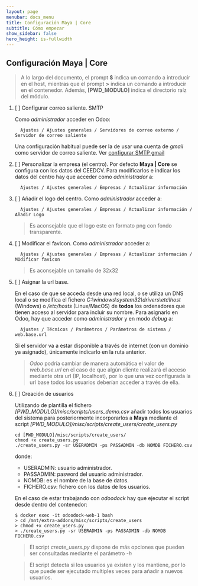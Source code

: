 ```yaml
---
layout: page
menubar: docs_menu
title: Configuración Maya | Core
subtitle: Cómo empezar
show_sidebar: false
hero_height: is-fullwidth
---
```


## Configuración Maya | Core

> A lo largo del documento, el prompt **$** indica un comando a introducir en el host, mientras que el prompt **>** indica un comando a introducir en el contenedor. Además, **[PWD_MODULO]** indica el directorio raíz del módulo.

1. [ ] Configurar correo saliente. SMTP
  
      Como _administrador_ acceder en Odoo:

         Ajustes / Ajustes generales / Servidores de correo externo / Servidor de correo saliente

      Una configuración habitual puede ser la de usar una cuenta de _gmail_ como servidor de correo saliente. Ver [configurar SMTP gmail](/maya-core/annex/smtp-gmail) 

2. [ ] Personalizar la empresa (el centro). Por defecto **Maya | Core** se configura con los datos del CEEDCV. Para modificarlos e indicar los datos del centro hay que acceder como _administrador_ a:

         Ajustes / Ajustes generales / Empresas / Actualizar información

3. [ ] Añadir el logo del centro. Como _administrador_ acceder a:

         Ajustes / Ajustes generales / Empresas / Actualizar información / Añadir Logo

      > Es aconsejable que el logo este en formato png con fondo transparente.


4. [ ] Modificar el favicon. Como _administrador_ acceder a:

         Ajustes / Ajustes generales / Empresas / Actualizar información / MOdificar favicon

      > Es aconsejable un tamaño de 32x32

5. [ ] Asignar la url base. 
    
    En el caso de que se acceda desde una red local, o se utiliza un DNS local o se modifica el fichero _C:\windows\system32\drivers\etc\host_ (Windows) o _/etc/hosts_ (Linux/MacOS) de **todos** los ordenadores que tienen acceso al servidor para incluir su nombre. Para asignarlo en Odoo, hay que acceder como _administrador_ y en modo _debug_ a:
  
         Ajustes / Técnicos / Parámetros / Parámetros de sistema / web.base.url

    Si el servidor va a estar disponible a través de internet (con un dominio ya asignado), únicamente indicarlo en la ruta anterior.

    > _Odoo_ podría cambiar de manera automática el valor de _web.base.url_ en el caso de que algún cliente realizará el acceso mediante otra url (IP, localhost), por lo que una vez configurada la url base todos los usuarios deberían acceder a través de ella.

6. [ ] Creación de usuarios

    Utilizando de plantilla el fichero _[PWD_MODULO]/misc/scripts/users_demo.csv_ añadir todos los usuarios del sistema para posteriormente incorporarlos a **Maya** mediante el script _[PWD_MODULO]/misc/scripts/create_users/create_users.py_

    ```
    cd [PWD_MODULO]/misc/scripts/create_users/
    chmod +x create_users.py
    ./create_users.py -sr USERADMIN -ps PASSADMIN -db NOMDB FICHERO.csv 
    ```
    donde: 

      * USERADMIN: usuario administrador.
      * PASSADMIN: pasword del usuario administrador.
      * NOMDB: es el nombre de la base de datos. 
      * FICHERO.csv: fichero con los datos de los usuarios.

    En el caso de estar trabajando con _odoodock_ hay que ejecutar el script desde dentro del contenedor:

    ```
    $ docker exec -it odoodock-web-1 bash
    > cd /mnt/extra-addons/misc/scripts/create_users
    > chmod +x create_users.py
    > ./create_users.py -sr USERADMIN -ps PASSADMIN -db NOMDB FICHERO.csv 
    ```

    > El script _create_users.py_ dispone de más opciones que pueden ser consultadas mediante el parámetro _-h_

    > El script detecta si los usuarios ya existen y los mantiene, por lo que puede ser ejecutado multiples veces para añadir a nuevos usuarios.